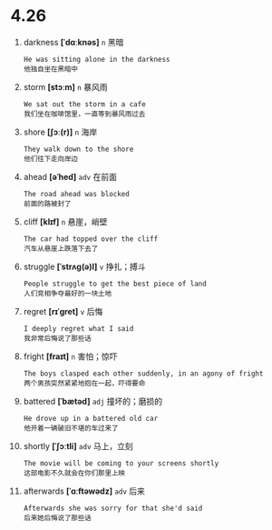 # 4.26

1. darkness **[ˈdɑːknəs]** `n` 黑暗

   ```
   He was sitting alone in the darkness
   他独自坐在黑暗中
   ```

2. storm **[stɔːm]** `n` 暴风雨

   ```
   We sat out the storm in a cafe
   我们坐在咖啡馆里，一直等到暴风雨过去
   ```

3. shore **[ʃɔː(r)]** `n` 海岸

   ```
   They walk down to the shore
   他们往下走向岸边
   ```

4. ahead **[əˈhed]** `adv` 在前面

   ```
   The road ahead was blocked
   前面的路被封了
   ```

5. cliff **[klɪf]** `n` 悬崖，峭壁

   ```
   The car had topped over the cliff
   汽车从悬崖上跌落下去了
   ```

6. struggle **[ˈstrʌɡ(ə)l]** `v` 挣扎；搏斗

   ```
   People struggle to get the best piece of land
   人们竞相争夺最好的一块土地
   ```

7. regret **[rɪˈɡret]** `v` 后悔

   ```
   I deeply regret what I said
   我非常后悔说了那些话
   ```

8. fright **[fraɪt]** `n` 害怕；惊吓

   ```
   The boys clasped each other suddenly, in an agony of fright
   两个男孩突然紧紧地抱在一起，吓得要命
   ```

9. battered **[ˈbætəd]** `adj` 撞坏的；磨损的

   ```
   He drove up in a battered old car
   他开着一辆破旧不堪的车过来了
   ```

10. shortly **[ˈʃɔːtli]** `adv` 马上，立刻

    ```
    The movie will be coming to your screens shortly
    这部电影不久就会在你们那里上映
    ```

11. afterwards **[ˈɑːftəwədz]** `adv` 后来

    ```
    Afterwards she was sorry for that she'd said
    后来她后悔说了那些话
    ```
